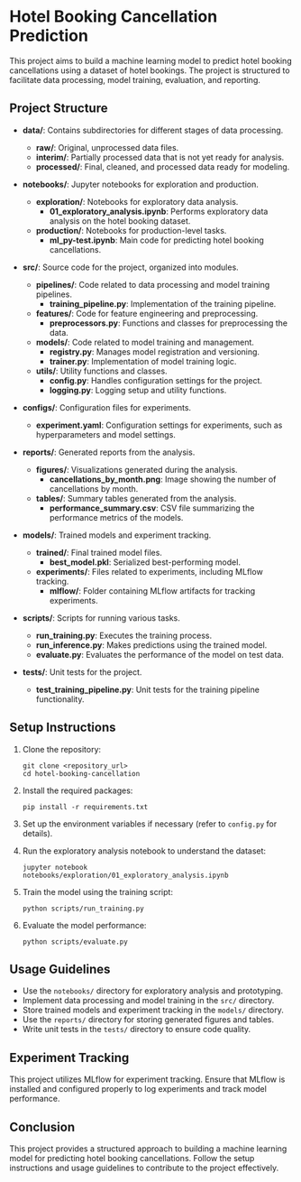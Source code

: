 # Hotel Booking Cancellation Prediction

This project aims to build a machine learning model to predict hotel booking cancellations using a dataset of hotel bookings. The project is structured to facilitate data processing, model training, evaluation, and reporting.

## Project Structure

- **data/**: Contains subdirectories for different stages of data processing.
  - **raw/**: Original, unprocessed data files.
  - **interim/**: Partially processed data that is not yet ready for analysis.
  - **processed/**: Final, cleaned, and processed data ready for modeling.

- **notebooks/**: Jupyter notebooks for exploration and production.
  - **exploration/**: Notebooks for exploratory data analysis.
    - **01_exploratory_analysis.ipynb**: Performs exploratory data analysis on the hotel booking dataset.
  - **production/**: Notebooks for production-level tasks.
    - **ml_py-test.ipynb**: Main code for predicting hotel booking cancellations.

- **src/**: Source code for the project, organized into modules.
  - **pipelines/**: Code related to data processing and model training pipelines.
    - **training_pipeline.py**: Implementation of the training pipeline.
  - **features/**: Code for feature engineering and preprocessing.
    - **preprocessors.py**: Functions and classes for preprocessing the data.
  - **models/**: Code related to model training and management.
    - **registry.py**: Manages model registration and versioning.
    - **trainer.py**: Implementation of model training logic.
  - **utils/**: Utility functions and classes.
    - **config.py**: Handles configuration settings for the project.
    - **logging.py**: Logging setup and utility functions.

- **configs/**: Configuration files for experiments.
  - **experiment.yaml**: Configuration settings for experiments, such as hyperparameters and model settings.

- **reports/**: Generated reports from the analysis.
  - **figures/**: Visualizations generated during the analysis.
    - **cancellations_by_month.png**: Image showing the number of cancellations by month.
  - **tables/**: Summary tables generated from the analysis.
    - **performance_summary.csv**: CSV file summarizing the performance metrics of the models.

- **models/**: Trained models and experiment tracking.
  - **trained/**: Final trained model files.
    - **best_model.pkl**: Serialized best-performing model.
  - **experiments/**: Files related to experiments, including MLflow tracking.
    - **mlflow/**: Folder containing MLflow artifacts for tracking experiments.

- **scripts/**: Scripts for running various tasks.
  - **run_training.py**: Executes the training process.
  - **run_inference.py**: Makes predictions using the trained model.
  - **evaluate.py**: Evaluates the performance of the model on test data.

- **tests/**: Unit tests for the project.
  - **test_training_pipeline.py**: Unit tests for the training pipeline functionality.

## Setup Instructions

1. Clone the repository:
   ```
   git clone <repository_url>
   cd hotel-booking-cancellation
   ```

2. Install the required packages:
   ```
   pip install -r requirements.txt
   ```

3. Set up the environment variables if necessary (refer to `config.py` for details).

4. Run the exploratory analysis notebook to understand the dataset:
   ```
   jupyter notebook notebooks/exploration/01_exploratory_analysis.ipynb
   ```

5. Train the model using the training script:
   ```
   python scripts/run_training.py
   ```

6. Evaluate the model performance:
   ```
   python scripts/evaluate.py
   ```

## Usage Guidelines

- Use the `notebooks/` directory for exploratory analysis and prototyping.
- Implement data processing and model training in the `src/` directory.
- Store trained models and experiment tracking in the `models/` directory.
- Use the `reports/` directory for storing generated figures and tables.
- Write unit tests in the `tests/` directory to ensure code quality.

## Experiment Tracking

This project utilizes MLflow for experiment tracking. Ensure that MLflow is installed and configured properly to log experiments and track model performance.

## Conclusion

This project provides a structured approach to building a machine learning model for predicting hotel booking cancellations. Follow the setup instructions and usage guidelines to contribute to the project effectively.